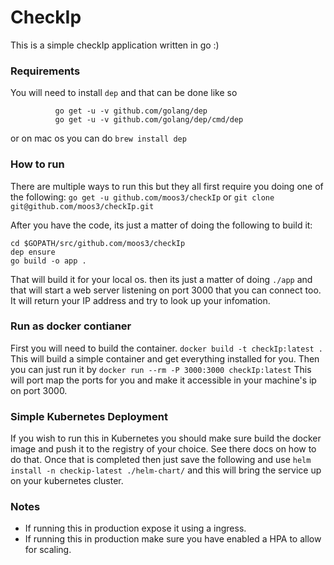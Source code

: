 # CheckIp
This is a simple checkIp application written in go :) 

### Requirements
You will need to install `dep` and that can be done like so
```
          go get -u -v github.com/golang/dep
          go get -u -v github.com/golang/dep/cmd/dep
```
or on mac os you can do ```brew install dep```

### How to run
There are multiple ways to run this but they all first require you doing one of the following:
```go get -u github.com/moos3/checkIp``` or ```git clone git@github.com/moos3/checkIp.git```

After you have the code, its just a matter of doing the following to build it:

```
cd $GOPATH/src/github.com/moos3/checkIp
dep ensure
go build -o app .
```

That will build it for your local os. then its just a matter of doing `./app` and that will start a web server
listening on port 3000 that you can connect too. It will return your IP address and try to look up your infomation.

### Run as docker contianer 
First you will need to build the container. `docker build -t checkIp:latest .` This will build a simple container
and get everything installed for you. Then you can just run it by `docker run --rm -P 3000:3000 checkIp:latest`  This will 
port map the ports for you and make it accessible in your machine's ip on port 3000. 


### Simple Kubernetes Deployment
If you wish to run this in Kubernetes you should make sure build the docker image and push it to the registry of your choice. See there docs
on how to do that. Once that is completed then just save the following and use `helm install -n checkip-latest ./helm-chart/` and this will bring the service
up on your kubernetes cluster.


### Notes
- If running this in production expose it using a ingress. 
- If running this in production make sure you have enabled a HPA to allow for scaling.